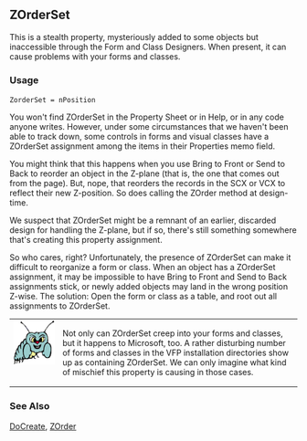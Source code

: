 ## ZOrderSet

This is a stealth property, mysteriously added to some objects but inaccessible through the Form and Class Designers. When present, it can cause problems with your forms and classes.

### Usage

```foxpro
ZorderSet = nPosition
```

You won't find ZOrderSet in the Property Sheet or in Help, or in any code anyone writes. However, under some circumstances that we haven't been able to track down, some controls in forms and visual classes have a ZOrderSet assignment among the items in their Properties memo field.

You might think that this happens when you use Bring to Front or Send to Back to reorder an object in the Z-plane (that is, the one that comes out from the page). But, nope, that reorders the records in the SCX or VCX to reflect their new Z-position. So does calling the ZOrder method at design-time.

We suspect that ZOrderSet might be a remnant of an earlier, discarded design for handling the Z-plane, but if so, there's still something somewhere that's creating this property assignment.

So who cares, right? Unfortunately, the presence of ZOrderSet can make it difficult to reorganize a form or class. When an object has a ZOrderSet assignment, it may be impossible to have Bring to Front and Send to Back assignments stick, or newly added objects may land in the wrong position Z-wise. The solution: Open the form or class as a table, and root out all assignments to ZOrderSet.

<table border=0 cellspacing=0 cellpadding=0 width=100%>
<tr>
  <td width=17% valign=top>
<img width=95 height=78 src="bug.gif"></p>
  </td>
  <td width=83%>
  <p>Not only can ZOrderSet creep into your forms and classes, but it happens to Microsoft, too. A rather disturbing number of forms and classes in the VFP installation directories show up as containing ZOrderSet. We can only imagine what kind of mischief this property is causing in those cases.</p>
  </td>
 </tr>
</table>

### See Also

[DoCreate](s4g763.md), [ZOrder](s4g569.md)